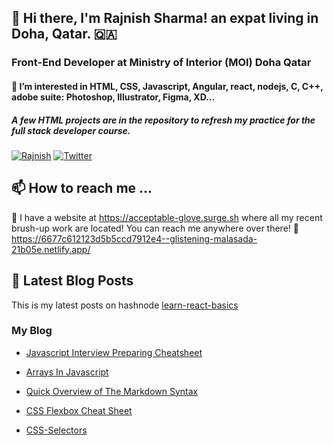 ## 👋 Hi there, I'm Rajnish Sharma! an expat living in Doha, Qatar. 🇶🇦
### Front-End Developer at Ministry of Interior (MOI) Doha Qatar 
#### 🫶 I’m interested in HTML, CSS, Javascript, Angular, react, nodejs, C, C++, adobe suite:  Photoshop, Illustrator, Figma, XD...
 ##### A few HTML projects are in the repository to refresh my practice for the full stack developer course.


<a href="https://www.linkedin.com/in/rajnish-sharma-front-end-developer/">![Rajnish](https://img.shields.io/badge/linkedin-%230077B5.svg?style=for-the-badge&logo=linkedin&logoColor=white)</a>
<a href="https://twitter.com/Rajnish40783218">![Twitter](https://img.shields.io/badge/Twitter-%231DA1F2.svg?style=for-the-badge&logo=Twitter&logoColor=white)</a>
 
 ## 📫 How to reach me ...

 🔗 I have a website at https://acceptable-glove.surge.sh where all my recent brush-up work are located! You can reach me anywhere over there!
  🔗 https://6677c612123d5b5ccd7912e4--glistening-malasada-21b05e.netlify.app/
## 📝 Latest Blog Posts

This is my latest posts on hashnode [learn-react-basics](https://rajnisharena.hashnode.dev/learn-react-basics)

### My Blog

- [Javascript Interview Preparing Cheatsheet](https://rajnisharena.hashnode.dev/javascript-interview-preparing-cheatsheet)

- [Arrays In Javascript](https://rajnisharena.hashnode.dev/arrays-in-javascript)

- [Quick Overview of The Markdown Syntax](https://rajnisharena.hashnode.dev/quick-overview-of-the-markdown-syntax)

- [CSS Flexbox Cheat Sheet](https://rajnisharena.hashnode.dev/css-flexbox-cheat-sheet)

- [CSS-Selectors](https://rajnisharena.hashnode.dev/css-selectors)
